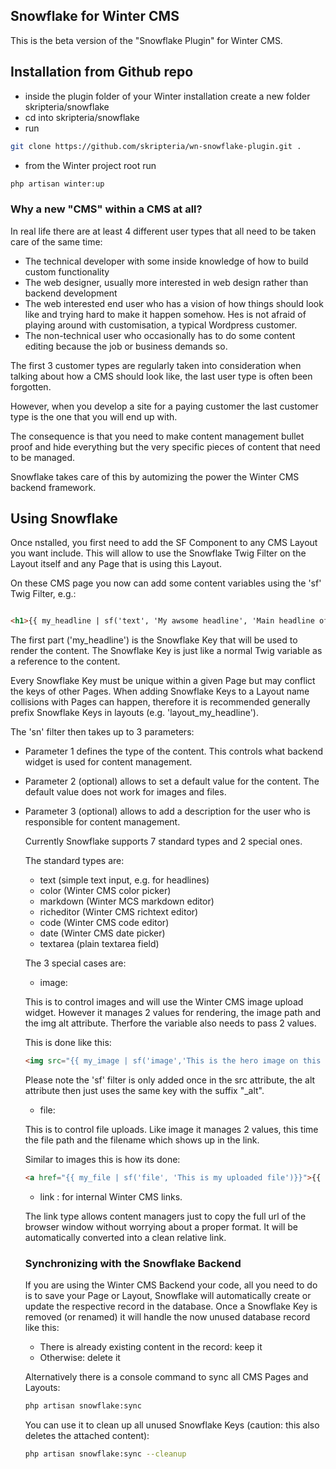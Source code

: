 ## Snowflake for Winter CMS

This is the beta version of the "Snowflake Plugin" for Winter CMS.

## Installation from Github repo
- inside the plugin folder of  your Winter installation create a new folder skripteria/snowflake
- cd into skripteria/snowflake
- run
```sh
git clone https://github.com/skripteria/wn-snowflake-plugin.git .
```
- from the Winter project root run
```sh
php artisan winter:up
```
### Why a new "CMS" within a CMS at all?

In real life there are at least 4 different user types that all need to be taken care of the same time:

- The technical developer with some inside knowledge of how to build custom functionality
- The web designer, usually more interested in web design rather than backend development
- The web interested end user who has a vision of how things should look like and trying hard to make it happen somehow. Hes is not afraid of playing around with customisation, a typical Wordpress customer.
- The non-technical user who occasionally has to do some content editing because the job or business demands so.

The first 3 customer types are regularly taken into consideration when talking about how a CMS should look like, the last user type is often been forgotten.

However, when you develop a site for a paying customer the last customer type is the one that you will end up with.

The consequence is that you need to make content management bullet proof and hide everything but the very specific pieces of content that need to be managed.

Snowflake takes care of this by automizing the power the Winter CMS backend framework.

## Using Snowflake

Once nstalled, you first need to add the SF Component to any CMS Layout you want include. This will allow to use the Snowflake Twig Filter on the Layout itself and any Page that is using this Layout.

On these CMS page you now can add some content variables using the 'sf' Twig Filter, e.g.:

```html

<h1>{{ my_headline | sf('text', 'My awsome headline', 'Main headline of this page.') }}</h1>
```
The first part ('my_headline') is the Snowflake Key that will be used to render the content. The Snowflake Key is just like a normal Twig variable as a reference to the content.

Every Snowflake Key must be unique within a given Page but may conflict the keys of other Pages.
When adding Snowflake Keys to a Layout name collisions with Pages can happen, therefore it is recommended generally prefix Snowflake Keys in layouts (e.g. 'layout_my_headline').


The 'sn' filter then takes up to 3 parameters:

- Parameter 1 defines the type of the content. This controls what backend widget is used for content management.
- Parameter 2 (optional) allows to set a default value for the content. The default value does not work for images and files.
- Parameter 3 (optional) allows to add a description for the user who is responsible for content management.

    Currently Snowflake supports 7 standard types and 2 special ones.

    The standard types are:

    - text (simple text input, e.g. for headlines)
    - color (Winter CMS color picker)
    - markdown (Winter MCS markdown editor)
    - richeditor (Winter CMS richtext editor)
    - code (Winter CMS code editor)
    - date (Winter CMS date picker)
    - textarea (plain textarea field)

    The 3 special cases are:

    - image:

    This is to control images and will use the Winter CMS image upload widget.
    However it manages 2 values for rendering, the image path and the img alt attribute. Therfore the variable also needs to pass 2 values.

    This is done like this:

    ```html
    <img src="{{ my_image | sf('image','This is the hero image on this page')}}" alt='{{ my_image_alt }}'>
    ```
    Please note the 'sf' filter is only added once in the src attribute, the alt attribute then just uses the same key with the suffix "_alt".

    - file:

    This is to control file uploads. Like image it manages 2 values, this time the file path and the filename which shows up in the link.

    Similar to images this is how its done:

    ```html
    <a href="{{ my_file | sf('file', 'This is my uploaded file')}}">{{ my_file_name }}</a>
    ```

    - link : for internal Winter CMS links.

     The link type allows content managers just to copy the full url of the browser window without worrying about a proper format. It will be automatically converted into a clean relative link.

     ### Synchronizing with the Snowflake Backend

     If you are using the Winter CMS Backend your code, all you need to do is to save your Page or Layout, Snowflake will automatically create or update the respective record in the database.
     Once a Snowflake Key is removed (or renamed) it will handle the now unused database record like this:

     - There is already existing content in the record: keep it
     - Otherwise: delete it

     Alternatively there is a console command to sync all CMS Pages and Layouts:

     ```sh
    php artisan snowflake:sync
    ```
    You can use it to clean up all unused Snowflake Keys (caution: this also deletes the attached content):
    ```sh
    php artisan snowflake:sync --cleanup
    ```



